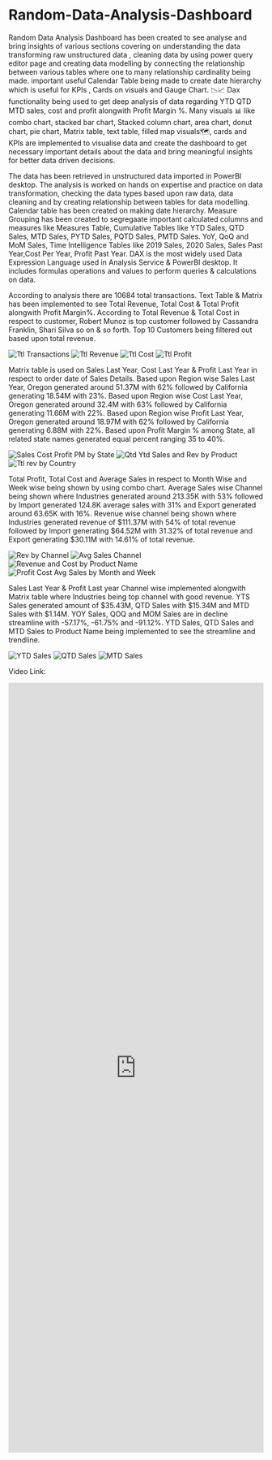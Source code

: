 # Random-Data-Analysis-Dashboard

Random Data Analysis Dashboard has been created to see analyse and bring insights of various sections covering on understanding the data transforming raw unstructured data , cleaning data by using power query editor page and creating data modelling by connecting the relationship between various tables where one to many relationship cardinality being made. important useful Calendar Table being made to create date hierarchy which is useful for KPIs , Cards on visuals and Gauge Chart. 📉📈 Dax functionality being used to get deep analysis of data regarding YTD QTD MTD sales, cost and profit alongwith Profit Margin %. Many visuals 📊 like combo chart, stacked bar chart, Stacked column chart, area chart, donut chart, pie chart, Matrix table, text table, filled map visuals🗺️, cards and KPIs are implemented to visualise data and create the dashboard to get necessary important details about the data and bring meaningful insights for better data driven decisions.

The data has been retrieved in unstructured data imported in PowerBI desktop. The analysis is worked on hands on expertise and practice on data transformation, checking the data types based upon raw data, data cleaning and by creating relationship between tables for data modelling. Calendar table has been created on making date hierarchy. Measure Grouping has been created to segregaate important calculated columns and measures like Measures Table, Cumulative Tables like YTD Sales, QTD Sales, MTD Sales, PYTD Sales, PQTD Sales, PMTD Sales. YoY, QoQ and MoM Sales, Time Intelligence Tables like 2019 Sales, 2020 Sales, Sales Past Year,Cost Per Year, Profit Past Year. DAX is the most widely used Data Expression Language used in Analysis Service & PowerBI desktop. It includes formulas operations and values to perform queries & calculations on data.

According to analysis there are 10684 total transactions. Text Table & Matrix has been implemented to see Total Revenue, Total Cost & Total Profit alongwith Profit Margin%. According to Total Revenue & Total Cost in respect to customer, Robert Munoz is top customer followed by Cassandra Franklin, Shari Silva so on & so forth. Top 10 Customers being filtered out based upon total revenue.

![Ttl Transactions](https://github.com/Rishi-Kalpa/ECommerce-Sales-Analysis-Dashboard/assets/98646729/a832d6a7-c346-4bac-8d73-a2e64a79e5d9)   ![Ttl Revenue](https://github.com/Rishi-Kalpa/ECommerce-Sales-Analysis-Dashboard/assets/98646729/99dbe32a-dccb-4ed8-81a5-43d134b70498)   ![Ttl Cost](https://github.com/Rishi-Kalpa/ECommerce-Sales-Analysis-Dashboard/assets/98646729/e315b75f-7700-45ac-b959-08c650be3d1c)   ![Ttl Profit](https://github.com/Rishi-Kalpa/ECommerce-Sales-Analysis-Dashboard/assets/98646729/ec1f2d7c-d8ee-40cf-8c42-f4948fe0020c)  

Matrix table is used on Sales Last Year, Cost Last Year & Profit Last Year in respect to order date of Sales Details. Based upon Region wise Sales Last Year, Oregon generated around 51.37M with 62% followed by California generating 18.54M with 23%. Based upon Region wise Cost Last Year, Oregon generated around 32.4M with 63% followed by California generating 11.66M with 22%. Based upon Region wise Profit Last Year, Oregon generated around 18.97M with 62% followed by California generating 6.88M with 22%. Based upon Profit Margin % among State, all related state names generated equal percent ranging 35 to 40%.

![Sales Cost Profit PM by State](https://github.com/Rishi-Kalpa/ECommerce-Sales-Analysis-Dashboard/assets/98646729/04d5ddda-81c2-4056-b03b-c26a4db2cfc4)   ![Qtd Ytd Sales and Rev by Product](https://github.com/Rishi-Kalpa/ECommerce-Sales-Analysis-Dashboard/assets/98646729/cf0e07aa-d1be-486b-9b27-abd0378fe8a0)   ![Ttl rev by Country](https://github.com/Rishi-Kalpa/ECommerce-Sales-Analysis-Dashboard/assets/98646729/8500491b-6c7d-4d31-a8f5-8b24d23945f3)


Total Profit, Total Cost and Average Sales in respect to Month Wise and Week wise being shown by using combo chart. Average Sales wise Channel being shown where Industries generated around 213.35K with 53% followed by Import generated 124.8K average sales with 31% and Export generated around 63.65K with 16%. Revenue wise channel being shown where Industries generated revenue of $111.37M with 54% of total revenue followed by Import generating $64.52M with 31.32% of total revenue and Export generating $30.11M with 14.61% of total revenue.

![Rev by Channel](https://github.com/Rishi-Kalpa/ECommerce-Sales-Analysis-Dashboard/assets/98646729/5a75cff3-856a-4669-97b2-be64eaf70470)
![Avg Sales Channel](https://github.com/Rishi-Kalpa/ECommerce-Sales-Analysis-Dashboard/assets/98646729/2d447618-2924-4a0a-bcdb-3277cd150d6e)
![Revenue and Cost by Product Name](https://github.com/Rishi-Kalpa/ECommerce-Sales-Analysis-Dashboard/assets/98646729/c8f2f2bc-0146-4eff-8564-a2a84b148048)  
![Profit Cost Avg Sales by Month and Week](https://github.com/Rishi-Kalpa/ECommerce-Sales-Analysis-Dashboard/assets/98646729/ac15a1ed-0cc1-40cf-8ffb-67300de16de9)    


Sales Last Year & Profit Last year Channel wise implemented alongwith Matrix table where Industries being top channel with good revenue. YTS Sales generated amount of $35.43M, QTD Sales with $15.34M and MTD Sales with $1.14M. YOY Sales, QOQ and MOM Sales are in decline streamline with -57.17%, -61.75% and -91.12%. YTD Sales, QTD Sales and MTD Sales to Product Name being implemented to see the streamline and trendline.

![YTD Sales](https://github.com/Rishi-Kalpa/ECommerce-Sales-Analysis-Dashboard/assets/98646729/26510467-40f6-4507-a0dc-776fcd1dcc64)  ![QTD Sales](https://github.com/Rishi-Kalpa/ECommerce-Sales-Analysis-Dashboard/assets/98646729/1aaf1a84-ff24-48e2-824d-f3bc1b037d94)  ![MTD Sales](https://github.com/Rishi-Kalpa/ECommerce-Sales-Analysis-Dashboard/assets/98646729/acd9264b-b946-49a7-b526-e81b5ea6401f)

Video Link:

[<iframe src="https://www.linkedin.com/embed/feed/update/urn:li:ugcPost:7078064710058729472" height="1517" width="504" frameborder="0" allowfullscreen="" title="Embedded post"></iframe>](https://www.linkedin.com/posts/rishi-kalpa-mukherjee-1bb18b103_business-data-powerbi-activity-7078065207071154176-ruaQ?utm_source=share&utm_medium=member_desktop)
